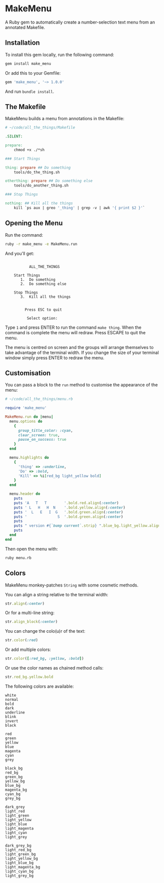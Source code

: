 # MakeMenu

A Ruby gem to automatically create a number-selection text menu from an annotated Makefile.

## Installation

To install this gem locally, run the following command:

```ruby
gem install make_menu
```

Or add this to your Gemfile:

```ruby
gem 'make_menu', '~> 1.0.0'
```

And run `bundle install`.

## The Makefile

MakeMenu builds a menu from annotations in the Makefile:

```makefile
# ~/code/all_the_things/Makefile

.SILENT:

prepare:
    chmod +x ./*sh

### Start Things

thing: prepare ## Do something
	tools/do_the_thing.sh

otherthing: prepare ## Do something else 
	tools/do_another_thing.sh

### Stop Things

nothing: ## Kill all the things
	kill `ps aux | greo '_thing' | grep -v | awk '{ print $2 }'`
```

## Opening the Menu

Run the command:

```bash
ruby -r make_menu -e MakeMenu.run
```

And you'll get:

```text

           ALL_THE_THINGS  

    Start Things                 
       1.  Do something          
       2.  Do something else     
                                 
    Stop Things                  
       3.  Kill all the things   
                                 

         Press ESC to quit

          Select option: 

```

Type `1` and press ENTER to run the command `make thing`. When the command is complete
the menu will redraw. Press ESCAPE to quit the menu.

The menu is centred on screen and the groups will arrange themselves to take advantage of the terminal width.
If you change the size of your terminal window simply press ENTER to redraw the menu.

## Customisation

You can pass a block to the `run` method to customise the appearance of the menu:

```ruby
# ~/code/all_the_things/menu.rb

require 'make_menu'

MakeMenu.run do |menu|
  menu.options do
    {
      group_title_color: :cyan,
      clear_screen: true,
      pause_on_success: true
    }
  end

  menu.highlights do
    {
      'thing' => :underline,
      'Do' => :bold,
      'Kill' => %i[red_bg light_yellow bold]
    }
  end

  menu.header do
    puts
    puts 'A   T   T        '.bold.red.align(:center)
    puts ' L   H   H  N    '.bold.yellow.align(:center)
    puts '  L   E   I  G   '.bold.green.align(:center)
    puts '              S  '.bold.green.align(:center)
    puts
    puts " version #{`bump current`.strip} ".blue_bg.light_yellow.align(:center)
    puts
  end
end
```

Then open the menu with:

```bash
ruby menu.rb
```

## Colors

MakeMenu monkey-patches `String` with some cosmetic methods.

You can align a string relative to the terminal width:

```ruby
str.align(:center)
```

Or for a multi-line string:

```ruby
str.align_block(:center)
```
You can change the colo(u)r of the text:

```ruby
str.color(:red)
```

Or add multiple colors:

```ruby
str.color([:red_bg, :yellow, :bold])
```

Or use the color names as chained method calls:

```ruby
str.red_bg.yellow.bold
```

The following colors are available:

```text
white
normal
bold
dark
underline
blink
invert
black

red
green
yellow
blue
magenta
cyan
grey

black_bg
red_bg
green_bg
yellow_bg
blue_bg
magenta_bg
cyan_bg
grey_bg

dark_grey
light_red
light_green
light_yellow
light_blue
light_magenta
light_cyan
light_grey

dark_grey_bg 
light_red_bg 
light_green_bg 
light_yellow_bg 
light_blue_bg 
light_magenta_bg 
light_cyan_bg 
light_grey_bg
```
